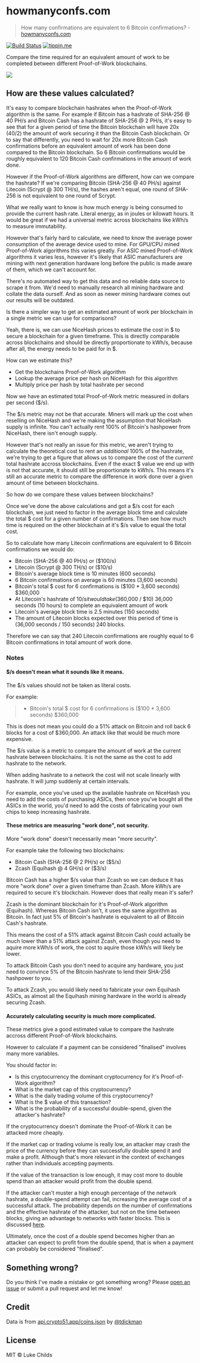# howmanyconfs.com

> How many confirmations are equivalent to 6 Bitcoin confirmations? - [howmanyconfs.com](https://howmanyconfs.com)

[![Build Status](https://travis-ci.com/lukechilds/howmanyconfs.com.svg?branch=master)](https://travis-ci.com/lukechilds/howmanyconfs.com)
[![tippin.me](https://badgen.net/badge/%E2%9A%A1%EF%B8%8Ftippin.me/@lukechilds/F0918E)](https://tippin.me/@lukechilds)

Compare the time required for an equivalent amount of work to be completed between different Proof-of-Work blockchains.

[![](/screenshot.png)](https://howmanyconfs.com)

## How are these values calculated?

It's easy to compare blockchain hashrates when the Proof-of-Work algorithm is the same. For example if Bitcoin has a hashrate of SHA-256 @ 40 PH/s and Bitcoin Cash has a hashrate of SHA-256 @ 2 PH/s, it's easy to see that for a given period of time the Bitcoin blockchain will have 20x (40/2) the amount of work securing it than the Bitcoin Cash blockchain. Or to say that differently, you need to wait for 20x more Bitcoin Cash confirmations before an equivalent amount of work has been done compared to the Bitcoin blockchain. So 6 Bitcoin confirmations would be roughly equivalent to 120 Bitcoin Cash confirmations in the amount of work done.

However if the Proof-of-Work algorithms are different, how can we compare the hashrate? If we're comparing Bitcoin (SHA-256 @ 40 PH/s) against Litecoin (Scrypt @ 300 TH/s), the hashes aren't equal, one round of SHA-256 is not equivalent to one round of Scrypt.

What we really want to know is how much energy is being consumed to provide the current hash rate. Literal energy, as in joules or kilowatt hours. It would be great if we had a universal metric across blockchains like kWh/s to measure immutability.

However that's fairly hard to calculate, we need to know the average power consumption of the average device used to mine. For GPU/CPU mined Proof-of-Work algorithms this varies greatly. For ASIC mined Proof-of-Work algorithms it varies less, however it's likely that ASIC manufacturers are mining with next generation hardware long before the public is made aware of them, which we can't account for.

There's no automated way to get this data and no reliable data source to scrape it from. We'd need to manually research all mining hardware and collate the data ourself. And as soon as newer mining hardware comes out our results will be outdated.

Is there a simpler way to get an estimated amount of work per blockchain in a single metric we can use for comparisons?

Yeah, there is, we can use NiceHash prices to estimate the cost in $ to secure a blockchain for a given timeframe. This is directly comparable across blockchains and should be directly proportionate to kWh/s, because after all, the energy needs to be paid for in $.

How can we estimate this?

- Get the blockchains Proof-of-Work algorithm
- Lookup the average price per hash on NiceHash for this algorithm
- Multiply price per hash by total hashrate per second

Now we have an estimated total Proof-of-Work metric measured in dollars per second ($/s).

The $/s metric may not be that accurate. Miners will mark up the cost when reselling on NiceHash and we're making the assumption that NiceHash supply is infinite. You can't actually rent 100% of Bitcoin's hashpower from NiceHash, there isn't enough supply.

However that's not really an issue for this metric, we aren't trying to calculate the theoretical cost to rent an *additional* 100% of the hashrate, we're trying to get a figure that allows us to compare the cost of the *current* total hashrate accross blockchains. Even if the exact $ value we end up with is not that accurate, it should still be proportionate to kWh/s. This means it's still an accurate metric to compare the difference in work done over a given amount of time between blockchains.

So how do we compare these values between blockchains?

Once we've done the above calculations and got a $/s cost for each blockchain, we just need to factor in the average block time and calculate the total $ cost for a given number of confirmations. Then see how much time is required on the other blockchain at it's $/s value to equal the total cost.

So to calculate how many Litecoin confirmations are equivalent to 6 Bitcoin confirmations we would do:

- Bitcoin (SHA-256 @ 40 PH/s) or ($100/s)
- Litecoin (Scrypt @ 300 TH/s) or ($10/s)
- Bitcoin's average block time is 10 minutes (600 seconds)
- 6 Bitcoin confirmations on average is 60 minutes (3,600 seconds)
- Bitcoin's total $ cost for 6 confirmations is ($100 * 3,600 seconds) $360,000
- At Litecoin's hashrate of $10/s it would take ($360,000 / $10) 36,000 seconds (10 hours) to complete an equivalent amount of work
- Litecoin's average block time is 2.5 minutes (150 seconds)
- The amount of Litecoin blocks expected over this period of time is (36,000 seconds / 150 seconds) 240 blocks.

Therefore we can say that 240 Litecoin confirmations are roughly equal to 6 Bitcoin confirmations in total amount of work done.

### Notes

#### $/s doesn't mean what it sounds like it means.

The $/s values should not be taken as literal costs.

For example:

> - Bitcoin's total $ cost for 6 confirmations is ($100 * 3,600 seconds) $360,000

This is does not mean you could do a 51% attack on Bitcoin and roll back 6 blocks for a cost of $360,000. An attack like that would be much more expensive.

The $/s value is a metric to compare the amount of work at the current hashrate between blockchains. It is not the same as the cost to add hashrate to the network.

When adding hashrate to a network the cost will not scale linearly with hashrate. It will jump suddenly at certain intervals.

For example, once you've used up the available hashrate on NiceHash you need to add the costs of purchasing ASICs, then once you've bought all the ASICs in the world, you'd need to add the costs of fabricating your own chips to keep increasing hashrate.

#### These metrics are measuring "work done", not security.

More "work done" doesn't necessarily mean "more security".

For example take the following two blockchains:

- Bitcoin Cash (SHA-256 @ 2 PH/s) or ($5/s)
- Zcash (Equihash @ 4 GH/s) or ($3/s)

Bitcoin Cash has a higher $/s value than Zcash so we can deduce it has more "work done" over a given timeframe than Zcash. More kWh/s are required to secure it's blockchain. However does that really mean it's safer?

Zcash is the dominant blockchain for it's Proof-of-Work algorithm (Equihash). Whereas Bitcoin Cash isn't, it uses the same algorithm as Bitcoin. In fact just 5% of Bitcoin's hashrate is equivalent to all of Bitcoin Cash's hashrate.

This means the cost of a 51% attack against Bitcoin Cash could actually be much lower than a 51% attack against Zcash, even though you need to aquire more kWh/s of work, the cost to aquire those kWh/s will likely be lower.

To attack Bitcoin Cash you don't need to acquire any hardware, you just need to convince 5% of the Bitcoin hashrate to lend their SHA-256 hashpower to you.

To attack Zcash, you would likely need to fabricate your own Equihash ASICs, as almost all the Equihash mining hardware in the world is already securing Zcash.

#### Accurately calculating security is much more complicated.

These metrics give a good estimated value to compare the hashrate accross different Proof-of-Work blockchains.

However to calculate if a payment can be considered "finalised" involves many more variables.

You should factor in:

- Is this cryptocurrency the dominant cryptocurrency for it's Proof-of-Work algorithm?
- What is the market cap of this cryptocurrency?
- What is the daily trading volume of this cryptocurrency?
- What is the $ value of this transaction?
- What is the probability of a successful double-spend, given the attacker's hashrate?

If the cryptocurrency doesn't dominate the Proof-of-Work it can be attacked more cheaply.

If the market cap or trading volume is really low, an attacker may crash the price of the currency before they can successfully double spend it and make a profit. Although that's more relevant in the context of exchanges rather than individuals accepting payments.

If the value of the transaction is low enough, it may cost more to double spend than an attacker would profit from the double spend.

If the attacker can't muster a high enough percentage of the network hashrate, a double-spend attempt can fail, increasing the average cost of a successful attack. The probability depends on the number of confirmations and the effective hashrate of the attacker, but not on the time between blocks, giving an advantage to networks with faster blocks. This is discussed [here](https://arxiv.org/pdf/1402.2009.pdf).

Ultimately, once the cost of a double spend becomes higher than an attacker can expect to profit from the double spend, that is when a payment can probably be considered "finalised".

## Something wrong?

Do you think I've made a mistake or got something wrong? Please [open an issue](https://github.com/lukechilds/howmanyconfs.com/issues/new) or submit a pull request and let me know!

## Credit

Data is from [api.crypto51.app/coins.json](https://api.crypto51.app/coins.json) by [@tdickman](https://github.com/tdickman)

## License

MIT © Luke Childs
